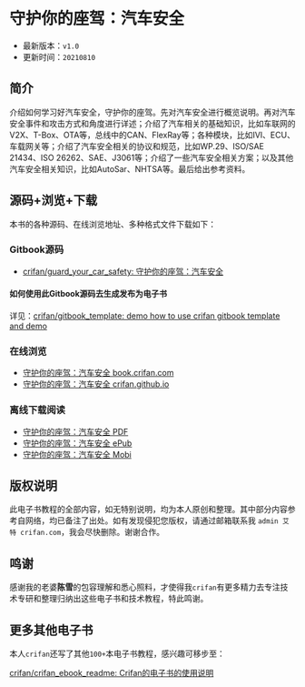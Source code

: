 # 守护你的座驾：汽车安全

* 最新版本：`v1.0`
* 更新时间：`20210810`

## 简介

介绍如何学习好汽车安全，守护你的座驾。先对汽车安全进行概览说明。再对汽车安全事件和攻击方式和角度进行详述；介绍了汽车相关的基础知识，比如车联网的V2X、T-Box、OTA等，总线中的CAN、FlexRay等；各种模块，比如IVI、ECU、车载网关等；介绍了汽车安全相关的协议和规范，比如WP.29、ISO/SAE 21434、ISO 26262、SAE、J3061等；介绍了一些汽车安全相关方案；以及其他汽车安全相关知识，比如AutoSar、NHTSA等。最后给出参考资料。

## 源码+浏览+下载

本书的各种源码、在线浏览地址、多种格式文件下载如下：

### Gitbook源码

* [crifan/guard_your_car_safety: 守护你的座驾：汽车安全](https://github.com/crifan/guard_your_car_safety)

#### 如何使用此Gitbook源码去生成发布为电子书

详见：[crifan/gitbook_template: demo how to use crifan gitbook template and demo](https://github.com/crifan/gitbook_template)

### 在线浏览

* [守护你的座驾：汽车安全 book.crifan.com](https://book.crifan.com/books/guard_your_car_safety/website)
* [守护你的座驾：汽车安全 crifan.github.io](https://crifan.github.io/guard_your_car_safety/website)

### 离线下载阅读

* [守护你的座驾：汽车安全 PDF](https://book.crifan.com/books/guard_your_car_safety/pdf/guard_your_car_safety.pdf)
* [守护你的座驾：汽车安全 ePub](https://book.crifan.com/books/guard_your_car_safety/epub/guard_your_car_safety.epub)
* [守护你的座驾：汽车安全 Mobi](https://book.crifan.com/books/guard_your_car_safety/mobi/guard_your_car_safety.mobi)

## 版权说明

此电子书教程的全部内容，如无特别说明，均为本人原创和整理。其中部分内容参考自网络，均已备注了出处。如有发现侵犯您版权，请通过邮箱联系我 `admin 艾特 crifan.com`，我会尽快删除。谢谢合作。

## 鸣谢

感谢我的老婆**陈雪**的包容理解和悉心照料，才使得我`crifan`有更多精力去专注技术专研和整理归纳出这些电子书和技术教程，特此鸣谢。

## 更多其他电子书

本人`crifan`还写了其他`100+`本电子书教程，感兴趣可移步至：

[crifan/crifan_ebook_readme: Crifan的电子书的使用说明](https://github.com/crifan/crifan_ebook_readme)

